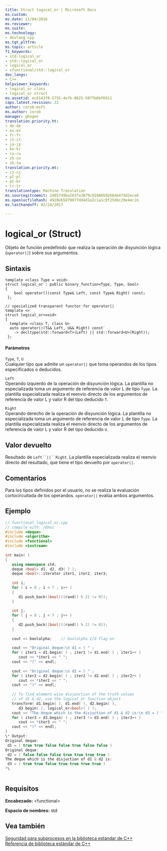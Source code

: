 ```yaml
---
title: Struct logical_or | Microsoft Docs
ms.custom: 
ms.date: 11/04/2016
ms.reviewer: 
ms.suite: 
ms.technology:
- devlang-cpp
ms.tgt_pltfrm: 
ms.topic: article
f1_keywords:
- std.logical_or
- std::logical_or
- logical_or
- xfunctional/std::logical_or
dev_langs:
- C++
helpviewer_keywords:
- logical_or class
- logical_or struct
ms.assetid: ec8143f8-5755-4e7b-8025-507fb6bf6911
caps.latest.revision: 22
author: corob-msft
ms.author: corob
manager: ghogen
translation.priority.ht:
- de-de
- es-es
- fr-fr
- it-it
- ja-jp
- ko-kr
- ru-ru
- zh-cn
- zh-tw
translation.priority.mt:
- cs-cz
- pl-pl
- pt-br
- tr-tr
translationtype: Machine Translation
ms.sourcegitcommit: 2d05749ba2837a3879c91886b9266de47dd2ece6
ms.openlocfilehash: 4928eb5d79877dd4d1e2c1a1c0f25dbc29e4ec1b
ms.lasthandoff: 02/24/2017

---
```

# <a name="logicalor-struct"></a>logical_or (Struct)
Objeto de función predefinido que realiza la operación de disyunción lógica (`operator||`) sobre sus argumentos.  
  
## <a name="syntax"></a>Sintaxis  
  
```
template <class Type = void>
struct logical_or : public binary_function<Type, Type, bool>  
{
    bool operator()(const Type& Left, const Type& Right) const;
 };

// specialized transparent functor for operator||
template <>
struct logical_or<void>  
{
  template <class T, class U>
  auto operator()(T&& Left, U&& Right) const`
    -> decltype(std::forward<T>(Left) || std::forward<U>(Right));
 };
```  
  
#### <a name="parameters"></a>Parámetros  
 `Type`, `T`, `U`  
 Cualquier tipo que admite un `operator||` que toma operandos de los tipos especificados o deducidos.  
  
 `Left`  
 Operando izquierdo de la operación de disyunción lógica. La plantilla no especializada toma un argumento de referencia de valor L de tipo `Type`. La plantilla especializada realiza el reenvío directo de los argumentos de referencia de valor L y valor R del tipo deducido `T`.  
  
 `Right`  
 Operando derecho de la operación de disyunción lógica. La plantilla no especializada toma un argumento de referencia de valor L de tipo `Type`. La plantilla especializada realiza el reenvío directo de los argumentos de referencia de valor L y valor R del tipo deducido `U`.  
  
## <a name="return-value"></a>Valor devuelto  
 Resultado de `Left``||``Right`. La plantilla especializada realiza el reenvío directo del resultado, que tiene el tipo devuelto por `operator||`.  
  
## <a name="remarks"></a>Comentarios  
 Para los tipos definidos por el usuario, no se realiza la evaluación cortocircuitada de los operandos. `operator||` evalúa ambos argumentos.  
  
## <a name="example"></a>Ejemplo  
  
```cpp  
// functional_logical_or.cpp  
// compile with: /EHsc  
#include <deque>  
#include <algorithm>  
#include <functional>  
#include <iostream>  
  
int main( )  
{  
   using namespace std;  
   deque <bool> d1, d2, d3( 7 );  
   deque <bool>::iterator iter1, iter2, iter3;  
  
   int i;  
   for ( i = 0 ; i < 7 ; i++ )  
   {  
      d1.push_back((bool)((rand() % 2) != 0));  
   }  
  
   int j;  
   for ( j = 0 ; j < 7 ; j++ )  
   {  
      d2.push_back((bool)((rand() % 2) != 0));  
   }  
  
   cout << boolalpha;    // boolalpha I/O flag on  
  
   cout << "Original deque:\n d1 = ( " ;  
   for ( iter1 = d1.begin( ) ; iter1 != d1.end( ) ; iter1++ )  
      cout << *iter1 << " ";  
   cout << ")" << endl;  
  
   cout << "Original deque:\n d2 = ( " ;  
   for ( iter2 = d2.begin( ) ; iter2 != d2.end( ) ; iter2++ )  
      cout << *iter2 << " ";  
   cout << ")" << endl;  
  
   // To find element-wise disjunction of the truth values  
   // of d1 & d2, use the logical_or function object  
   transform( d1.begin( ), d1.end( ), d2.begin( ),  
      d3.begin( ), logical_or<bool>( ) );  
   cout << "The deque which is the disjuction of d1 & d2 is:\n d3 = ( " ;  
   for ( iter3 = d3.begin( ) ; iter3 != d3.end( ) ; iter3++ )  
      cout << *iter3 << " ";  
   cout << ")" << endl;  
}  
\* Output:   
Original deque:  
 d1 = ( true true false false true false false )  
Original deque:  
 d2 = ( false false false true true true true )  
The deque which is the disjuction of d1 & d2 is:  
 d3 = ( true true false true true true true )  
*\  
  
```  
  
## <a name="requirements"></a>Requisitos  
 **Encabezado:** \<functional>  
  
 **Espacio de nombres:** std  
  
## <a name="see-also"></a>Vea también  
 [Seguridad para subprocesos en la biblioteca estándar de C++](../standard-library/thread-safety-in-the-cpp-standard-library.md)   
 [Referencia de biblioteca estándar de C++](../standard-library/cpp-standard-library-reference.md)




